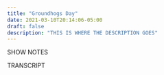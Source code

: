 ```yaml
---
title: "Groundhogs Day"
date: 2021-03-10T20:14:06-05:00
draft: false
description: "THIS IS WHERE THE DESCRIPTION GOES"
---
```

SHOW NOTES


TRANSCRIPT